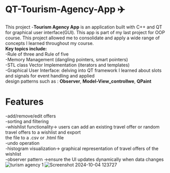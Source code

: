 # QT-Tourism-Agency-App ✈️
This project -**Tourism Agency App** is an application built with C++ and QT for graphical user interface(GUI). This app is part of my last project for OOP course. This project allowed me to consolidate and apply a wide range of concepts I learned throughout my course.  
**Key topics include:**  
  -Rule of three and Rule of five  
  -Memory Management (dangling pointers, smart pointers)  
  -STL class Vector Implementation (iterators and templates)   
  -Graphical User Interface: delving into QT framework I learned about slots and signals for event handling and applied  
  design patterns such as : **Observer**, **Model-View_controllwe**, **QPaint**  
# Features
  -add/remove/edit offers  
  -sorting and filtering  
  -whishlist functionality-> users can add an existing travel offer or random travel offers to a wishlist and export  
  the file to a .csv or .html file  
  -undo operation  
  -histogram visualization-> graphical representation of travel offers of the wishlist  
  -observer pattern ->ensure the UI updates dynamically when data changes  
  ![turism agency 1](https://github.com/user-attachments/assets/a446b409-ea1a-4539-abeb-fea745243720)
![Screenshot 2024-10-04 123727](https://github.com/user-attachments/assets/869733ee-3336-4a30-bd40-94856c8581f2)

  


